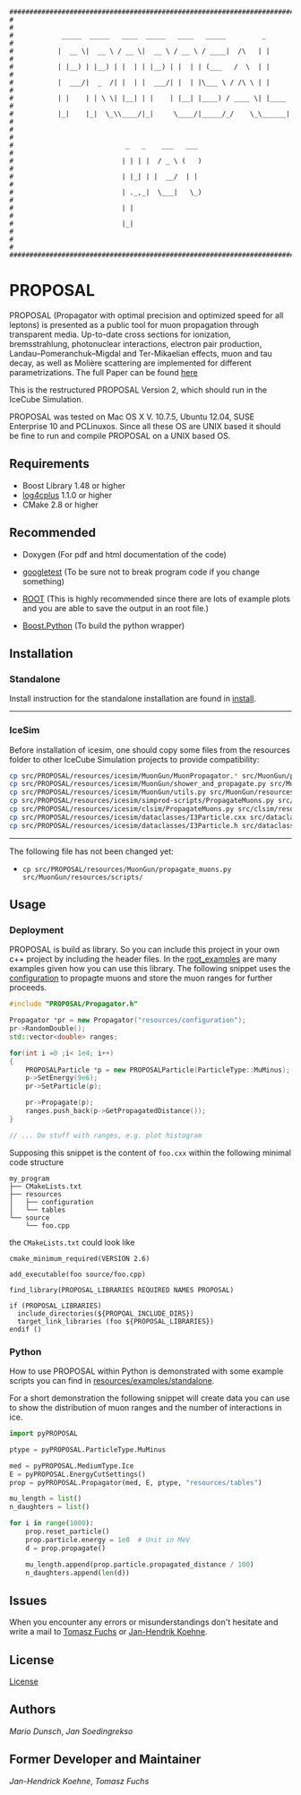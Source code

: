 ```
###############################################################################
#                                                                             #
#            _____  _____   ____  _____   ____   _____         _              #
#           |  __ \|  __ \ / __ \|  __ \ / __ \ / ____|  /\   | |             #
#           | |__) | |__) | |  | | |__) | |  | | (___   /  \  | |             #
#           |  ___/|  _  /| |  | |  ___/| |  | |\___ \ / /\ \ | |             #
#           | |    | | \ \| |__| | |    | |__| |____) / ____ \| |____         #
#           |_|    |_|  \_\\____/|_|     \____/|_____/_/    \_\______|        #
#                                                                             #
#                            _   _    ___   ___                               #
#                           | | | |  / _ \ (   )                              #
#                           | |_| | |  __/  | |                               #
#                           | ._,_|  \___|   \_)                              #
#                           | |                                               #
#                           |_|                                               #
#                                                                             #
###############################################################################
```


# PROPOSAL #

PROPOSAL (Propagator with optimal precision and optimized speed for all
leptons) is presented as a public tool for muon propagation through transparent
media. Up-to-date cross sections for ionization, bremsstrahlung, photonuclear
interactions, electron pair production, Landau–Pomeranchuk–Migdal and
Ter-Mikaelian effects, muon and tau decay, as well as Molière scattering are
implemented for different parametrizations.
The full Paper can be found
[here](http://www.sciencedirect.com/science/article/pii/S0010465513001355)

This is the restructured PROPOSAL Version 2, which should run in the IceCube Simulation.

PROPOSAL was tested on Mac OS X V. 10.7.5, Ubuntu 12.04, SUSE Enterprise 10 and PCLinuxos. Since
all these OS are UNIX based it should be fine to run and compile PROPOSAL on a UNIX based OS.

## Requirements ##

- Boost Library 1.48 or higher
- [log4cplus](https://github.com/log4cplus/log4cplus) 1.1.0 or higher
- CMake 2.8 or higher

## Recommended ##

- Doxygen (For pdf and html documentation of the code)
- [googletest](https://github.com/google/googletest)
  (To be sure not to break program code if you change something)

- [ROOT](https://root.cern.ch/)
  (This is highly recommended since there are lots of example plots and you are able to save the output in an root file.)
- [Boost.Python](http://www.boost.org/doc/libs/1_64_0/libs/python/doc/html/index.html)
  (To build the python wrapper)

## Installation ##

### Standalone ###

Install instruction for the standalone installation
are found in [install](INSTALL.md).

---

### IceSim ###

Before installation of icesim, one should copy some files from the
resources folder to other IceCube Simulation projects to provide compatibility:

```sh
cp src/PROPOSAL/resources/icesim/MuonGun/MuonPropagator.* src/MuonGun/private/MuonGun/
cp src/PROPOSAL/resources/icesim/MuonGun/shower_and_propagate.py src/MuonGun/resources/scripts/
cp src/PROPOSAL/resources/icesim/MuonGun/utils.py src/MuonGun/resources/scripts/
cp src/PROPOSAL/resources/icesim/simprod-scripts/PropagateMuons.py src/simprod-scripts/python/segments/
cp src/PROPOSAL/resources/icesim/clsim/PropagateMuons.py src/clsim/resources/scripts/photonPaths/
cp src/PROPOSAL/resources/icesim/dataclasses/I3Particle.cxx src/dataclasses/private/dataclasses/physics/
cp src/PROPOSAL/resources/icesim/dataclasses/I3Particle.h src/dataclasses/public/dataclasses/physics/
```
---

The following file has not been changed yet:


* `cp src/PROPOSAL/resources/MuonGun/propagate_muons.py src/MuonGun/resources/scripts/`


## Usage ##

### Deployment ###

PROPOSAL is build as library. So you can include this project in your own
c++ project by including the header files. In the
[root_examples](root_examples/) are many examples given how you can
use this library. The following snippet uses the
[configuration](resources/configuration) to propagte muons and
store the muon ranges for further proceeds.

```c++
#include "PROPOSAL/Propagator.h"

Propagator *pr = new Propagator("resources/configuration");
pr->RandomDouble();
std::vector<double> ranges;

for(int i =0 ;i< 1e4; i++)
{
	PROPOSALParticle *p = new PROPOSALParticle(ParticleType::MuMinus);
	p->SetEnergy(9e6);
	pr->SetParticle(p);

	pr->Propagate(p);
	ranges.push_back(p->GetPropagatedDistance());
}

// ... Do stuff with ranges, e.g. plot histogram

```

Supposing this snippet is the content of `foo.cxx` within the
following minimal code structure

	my_program
	├── CMakeLists.txt
	├── resources
	│   ├── configuration
	│   └── tables
	└── source
		└── foo.cpp

the `CMakeLists.txt` could look like

```
cmake_minimum_required(VERSION 2.6)

add_executable(foo source/foo.cpp)

find_library(PROPOSAL_LIBRARIES REQUIRED NAMES PROPOSAL)

if (PROPOSAL_LIBRARIES)
  include_directories(${PROPOAL_INCLUDE_DIRS})
  target_link_libraries (foo ${PROPOSAL_LIBRARIES})
endif ()
```

### Python ###

How to use PROPOSAL within Python is demonstrated with some example
scripts you can find in
[resources/examples/standalone](resources/examples/standalone).

For a short demonstration the following snippet will create data you can use to
show the distribution of muon ranges and the number of interactions in ice.

```python
import pyPROPOSAL

ptype = pyPROPOSAL.ParticleType.MuMinus

med = pyPROPOSAL.MediumType.Ice
E = pyPROPOSAL.EnergyCutSettings()
prop = pyPROPOSAL.Propagator(med, E, ptype, "resources/tables")

mu_length = list()
n_daughters = list()

for i in range(1000):
    prop.reset_particle()
    prop.particle.energy = 1e8  # Unit in MeV
    d = prop.propagate()

    mu_length.append(prop.particle.propagated_distance / 100)
    n_daughters.append(len(d))
```


## Issues ##

When you encounter any errors or misunderstandings don't hesitate and write a mail to
[Tomasz Fuchs](mailto:Tomasz.Fuchs@tu-dortmund.de) or
[Jan-Hendrik Koehne](mailto:Jan-Hendrik.Koehne@tu-dortmund.de).

## License ##

[License](LICENSE.md)

## Authors ##

*Mario Dunsch*, *Jan Soedingrekso*

## Former Developer and Maintainer ##

*Jan-Hendrick Koehne*, *Tomasz Fuchs*
